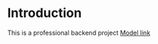 # Introduction

This is a professional backend project
[Model link](https://app.eraser.io/workspace/YtPqZ1VogxGy1jzIDkzj)

